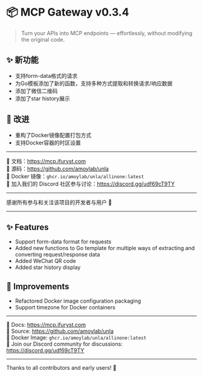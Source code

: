 # 📦 MCP Gateway v0.3.4

> Turn your APIs into MCP endpoints — effortlessly, without modifying the original code.

## ✨ 新功能

- 支持form-data格式的请求
- 为Go模板添加了新的函数，支持多种方式提取和转换请求/响应数据
- 添加了微信二维码
- 添加了star history展示

## 🔧 改进

- 重构了Docker镜像配置打包方式
- 支持Docker容器的时区设置

---

📘 文档：https://mcp.ifuryst.com  
🐙 源码：https://github.com/amoylab/unla  
🐳 Docker 镜像：`ghcr.io/amoylab/unla/allinone:latest`  
💬 加入我们的 Discord 社区参与讨论：https://discord.gg/udf69cT9TY

---

感谢所有参与和关注该项目的开发者与用户 💖

---

## ✨ Features

- Support form-data format for requests
- Added new functions to Go template for multiple ways of extracting and converting request/response data
- Added WeChat QR code
- Added star history display

## 🔧 Improvements

- Refactored Docker image configuration packaging
- Support timezone for Docker containers

---

📘 Docs: https://mcp.ifuryst.com  
🐙 Source: https://github.com/amoylab/unla  
🐳 Docker Image: `ghcr.io/amoylab/unla/allinone:latest`  
💬 Join our Discord community for discussions: https://discord.gg/udf69cT9TY

---

Thanks to all contributors and early users! 💖 